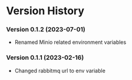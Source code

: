 # Version History


### Version 0.1.2 (2023-07-01)
- Renamed Minio related environment variables

### Version 0.1.1 (2023-02-16)
- Changed rabbitmq url to env variable
